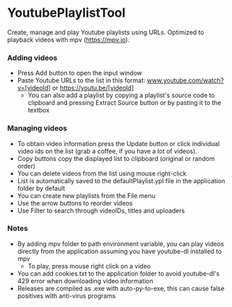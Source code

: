 # YoutubePlaylistTool
Create, manage and play Youtube playlists using URLs. Optimized to playback videos with mpv (https://mpv.io).

<h3>Adding videos</h3>

- Press Add button to open the input window </br>
- Paste Youtube URLs to the list in this format: www.youtube.com/watch?v=[videoId] or https://youtu.be/[videoId] </br>
  - You can also add a playlist by copying a playlist's source code to clipboard and pressing Extract Source button or by pasting it to the textbox </br>

<h3>Managing videos</h3>

- To obtain video information press the Update button or click individual video ids on the list (grab a coffee, if you have a lot of videos). </br>
- Copy buttons copy the displayed list to clipboard (original or random order)
- You can delete videos from the list using mouse right-click
- List is automatically saved to the defaultPlaylist.ypl file in the application folder by default
- You can create new playlists from the File menu
- Use the arrow buttons to reorder videos
- Use Filter to search through videoIDs, titles and uploaders

<h3>Notes</h3>

- By adding mpv folder to path environment variable, you can play videos directly from the application assuming you have youtube-dl installed to mpv
  -  To play, press mouse right click on a video
- You can add cookies.txt to the application folder to avoid youtube-dl's 429 error when downloading video information
- Releases are compiled as .exe with auto-py-to-exe, this can cause false positives with anti-virus programs
